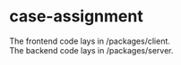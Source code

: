 # case-assignment

The frontend code lays in /packages/client.
<br>
The backend code lays in /packages/server.
